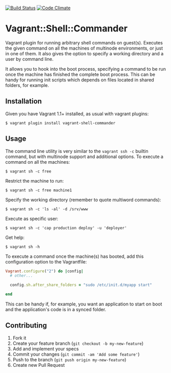 [![Build Status](https://travis-ci.org/fgimenez/vagrant-shell-commander.png)](https://travis-ci.org/fgimenez/vagrant-shell-commander)
[![Code Climate](https://codeclimate.com/github/fgimenez/vagrant-shell-commander.png)](https://codeclimate.com/github/fgimenez/vagrant-shell-commander)

# Vagrant::Shell::Commander

Vagrant plugin for running arbitrary shell commands on guest(s). Executes the given command on all the machines of multinode environments, or just in one of them. It also gives the option to specify a working directory and a user by command line.

It allows you to hook into the boot process, specifying a command to be run once the machine has finished the complete boot process. This can be handy for running init scripts which depends on files located in shared folders, for example.


## Installation

Given you have Vagrant 1.1+ installed, as usual with vagrant plugins:

    $ vagrant plugin install vagrant-shell-commander
    

## Usage

The command line utility is very similar to the ```vagrant ssh -c``` builtin command, but with multinode support and additional options. To execute a command on all the machines:

    $ vagrant sh -c free

Restrict the machine to run:

    $ vagrant sh -c free machine1

Specify the working directory (remember to quote multiword commands):

    $ vagrant sh -c 'ls -al' -d /srv/www

Execute as specific user:

    $ vagrant sh -c 'cap production deploy' -u 'deployer'

Get help:

    $ vagrant sh -h

To execute a command once the machine(s) has booted, add this configuration option to the Vagrantfile:

```ruby
Vagrant.configure("2") do |config|
  # other...

  config.sh.after_share_folders = "sudo /etc/init.d/myapp start"

end
```

This can be handy if, for example, you want an application to start on boot and the application's code is in a synced folder.

## Contributing

1. Fork it
2. Create your feature branch (`git checkout -b my-new-feature`)
3. Add and implement your specs
4. Commit your changes (`git commit -am 'Add some feature'`)
5. Push to the branch (`git push origin my-new-feature`)
6. Create new Pull Request
